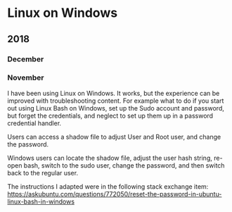 # Linux on Windows

## 2018

### December

### November


I have been using Linux on Windows. It works, but the experience can be improved with troubleshooting content. For example what to do if you 
start out using Linux Bash on Windows, set up the Sudo account and password, but forget the credentials, and neglect to set up them up in
a password credential handler. 

Users can access a shadow file to adjust User and Root user, and change the password. 

Windows users can locate the shadow file, adjust the user hash string, re-open bash, switch to the sudo user, change the password, and then switch back to the
regular user. 

The instructions I adapted were in the following stack exchange item: https://askubuntu.com/questions/772050/reset-the-password-in-ubuntu-linux-bash-in-windows 
